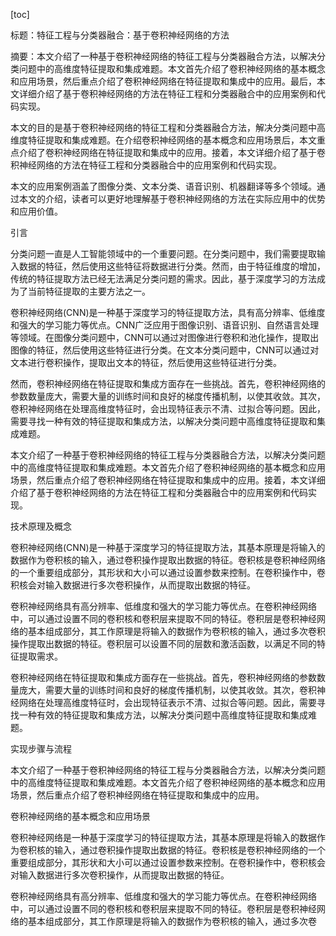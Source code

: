
[toc]                    
                
                
标题：特征工程与分类器融合：基于卷积神经网络的方法

摘要：本文介绍了一种基于卷积神经网络的特征工程与分类器融合方法，以解决分类问题中的高维度特征提取和集成难题。本文首先介绍了卷积神经网络的基本概念和应用场景，然后重点介绍了卷积神经网络在特征提取和集成中的应用。最后，本文详细介绍了基于卷积神经网络的方法在特征工程和分类器融合中的应用案例和代码实现。

本文的目的是基于卷积神经网络的特征工程和分类器融合方法，解决分类问题中高维度特征提取和集成难题。在介绍卷积神经网络的基本概念和应用场景后，本文重点介绍了卷积神经网络在特征提取和集成中的应用。接着，本文详细介绍了基于卷积神经网络的方法在特征工程和分类器融合中的应用案例和代码实现。

本文的应用案例涵盖了图像分类、文本分类、语音识别、机器翻译等多个领域。通过本文的介绍，读者可以更好地理解基于卷积神经网络的方法在实际应用中的优势和应用价值。

引言

分类问题一直是人工智能领域中的一个重要问题。在分类问题中，我们需要提取输入数据的特征，然后使用这些特征将数据进行分类。然而，由于特征维度的增加，传统的特征提取方法已经无法满足分类问题的需求。因此，基于深度学习的方法成为了当前特征提取的主要方法之一。

卷积神经网络(CNN)是一种基于深度学习的特征提取方法，具有高分辨率、低维度和强大的学习能力等优点。CNN广泛应用于图像识别、语音识别、自然语言处理等领域。在图像分类问题中，CNN可以通过对图像进行卷积和池化操作，提取出图像的特征，然后使用这些特征进行分类。在文本分类问题中，CNN可以通过对文本进行卷积操作，提取出文本的特征，然后使用这些特征进行分类。

然而，卷积神经网络在特征提取和集成方面存在一些挑战。首先，卷积神经网络的参数数量庞大，需要大量的训练时间和良好的梯度传播机制，以使其收敛。其次，卷积神经网络在处理高维度特征时，会出现特征表示不清、过拟合等问题。因此，需要寻找一种有效的特征提取和集成方法，以解决分类问题中高维度特征提取和集成难题。

本文介绍了一种基于卷积神经网络的特征工程与分类器融合方法，以解决分类问题中的高维度特征提取和集成难题。本文首先介绍了卷积神经网络的基本概念和应用场景，然后重点介绍了卷积神经网络在特征提取和集成中的应用。接着，本文详细介绍了基于卷积神经网络的方法在特征工程和分类器融合中的应用案例和代码实现。

技术原理及概念

卷积神经网络(CNN)是一种基于深度学习的特征提取方法，其基本原理是将输入的数据作为卷积核的输入，通过卷积操作提取出数据的特征。卷积核是卷积神经网络的一个重要组成部分，其形状和大小可以通过设置参数来控制。在卷积操作中，卷积核会对输入数据进行多次卷积操作，从而提取出数据的特征。

卷积神经网络具有高分辨率、低维度和强大的学习能力等优点。在卷积神经网络中，可以通过设置不同的卷积核和卷积层来提取不同的特征。卷积层是卷积神经网络的基本组成部分，其工作原理是将输入的数据作为卷积核的输入，通过多次卷积操作提取出数据的特征。卷积层可以设置不同的层数和激活函数，以满足不同的特征提取需求。

卷积神经网络在特征提取和集成方面存在一些挑战。首先，卷积神经网络的参数数量庞大，需要大量的训练时间和良好的梯度传播机制，以使其收敛。其次，卷积神经网络在处理高维度特征时，会出现特征表示不清、过拟合等问题。因此，需要寻找一种有效的特征提取和集成方法，以解决分类问题中高维度特征提取和集成难题。

实现步骤与流程

本文介绍了一种基于卷积神经网络的特征工程与分类器融合方法，以解决分类问题中的高维度特征提取和集成难题。本文首先介绍了卷积神经网络的基本概念和应用场景，然后重点介绍了卷积神经网络在特征提取和集成中的应用。

卷积神经网络的基本概念和应用场景

卷积神经网络是一种基于深度学习的特征提取方法，其基本原理是将输入的数据作为卷积核的输入，通过卷积操作提取出数据的特征。卷积核是卷积神经网络的一个重要组成部分，其形状和大小可以通过设置参数来控制。在卷积操作中，卷积核会对输入数据进行多次卷积操作，从而提取出数据的特征。

卷积神经网络具有高分辨率、低维度和强大的学习能力等优点。在卷积神经网络中，可以通过设置不同的卷积核和卷积层来提取不同的特征。卷积层是卷积神经网络的基本组成部分，其工作原理是将输入的数据作为卷积核的输入，通过多次卷

